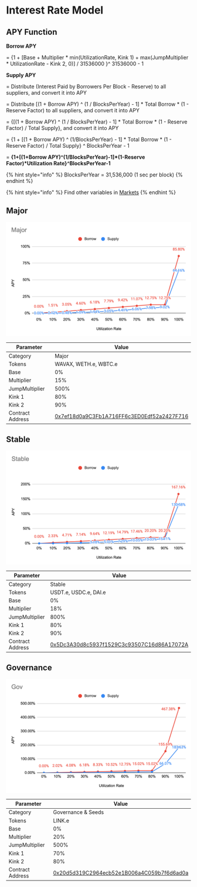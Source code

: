 # Interest Rate Model

## APY Function

**Borrow APY**

\= {1 + \[Base + Multiplier \* min(UtilizationRate, Kink 1) + max(JumpMultiplier \* UtilizationRate - Kink 2, 0)] / 31536000 }^ 31536000 - 1

**Supply APY**

\= Distribute (Interest Paid by Borrowers Per Block - Reserve) to all suppliers, and convert it into APY

\= Distribute \[(1 + Borrow APY) ^ (1 / BlocksPerYear) - 1] \* Total Borrow \* (1 - Reserve Factor) to all suppliers, and convert it into APY

\= {\[(1 + Borrow APY) ^ (1 / BlocksPerYear) - 1] \* Total Borrow \* (1 - Reserve Factor) / Total Supply}, and convert it into APY

\= {1 + \[(1 + Borrow APY) ^ (1/BlocksPerYear) - 1] \* Total Borrow \* (1 - Reserve Factor) / Total Supply} ^ BlocksPerYear - 1

\= **{1+\[(1+Borrow APY)^(1/BlocksPerYear)-1]\*(1-Reserve Factor)\*Utilization Rate}^BlocksPerYear-1**

{% hint style="info" %}
BlocksPerYear = 31,536,000 (1 sec per block)
{% endhint %}

{% hint style="info" %}
Find other variables in [Markets](https://app.cream.finance/markets/avalanche)
{% endhint %}

## Major

![](<../.gitbook/assets/截圖 2021-10-13 16.04.10.png>)

| Parameter        | Value                                                                                       |
| ---------------- | ------------------------------------------------------------------------------------------- |
| Category         | Major                                                                                       |
| Tokens           | WAVAX, WETH.e, WBTC.e                                                                       |
| Base             | 0%                                                                                          |
| Multiplier       | 15%                                                                                         |
| JumpMultiplier   | 500%                                                                                        |
| Kink 1           | 80%                                                                                         |
| Kink 2           | 90%                                                                                         |
| Contract Address | [0x7ef18d0a9C3Fb1A716FF6c3ED0Edf52a2427F716](https://cchain.explorer.avax.network/address/) |

## Stable

![](<../.gitbook/assets/截圖 2021-10-13 16.04.58.png>)

| Parameter        | Value                                                                                                                                 |
| ---------------- | ------------------------------------------------------------------------------------------------------------------------------------- |
| Category         | Stable                                                                                                                                |
| Tokens           | USDT.e, USDC.e, DAI.e                                                                                                                 |
| Base             | 0%                                                                                                                                    |
| Multiplier       | 18%                                                                                                                                   |
| JumpMultiplier   | 800%                                                                                                                                  |
| Kink 1           | 80%                                                                                                                                   |
| Kink 2           | 90%                                                                                                                                   |
| Contract Address | [0x5Dc3A30d8c5937f1529C3c93507C16d86A17072A](https://cchain.explorer.avax.network/address/0x5Dc3A30d8c5937f1529C3c93507C16d86A17072A) |

## Governance

![](<../.gitbook/assets/截圖 2021-10-13 16.05.43.png>)

| Parameter        | Value                                                                                       |
| ---------------- | ------------------------------------------------------------------------------------------- |
| Category         | Governance & Seeds                                                                          |
| Tokens           | LINK.e                                                                                      |
| Base             | 0%                                                                                          |
| Multiplier       | 20%                                                                                         |
| JumpMultiplier   | 500%                                                                                        |
| Kink 1           | 70%                                                                                         |
| Kink 2           | 80%                                                                                         |
| Contract Address | [0x20d5d319C2964ecb52e1B006a4C059b7f6d6ad0a](https://cchain.explorer.avax.network/address/) |

